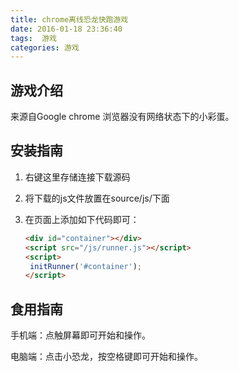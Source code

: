 ```yaml
---
title: chrome离线恐龙快跑游戏
date: 2016-01-18 23:36:40
tags:  游戏
categories: 游戏
---
```


## 游戏介绍

来源自Google chrome 浏览器没有网络状态下的小彩蛋。

## 安装指南

1. 右键<a href="https://unpkg.com/t-rex-runner/dist/runner.js" style="text-decoration:none">这里</a>存储连接下载源码

2. 将下载的js文件放置在source/js/下面

3. 在页面上添加如下代码即可：

   ```html
   <div id="container"></div>
   <script src="/js/runner.js"></script>
   <script>
    initRunner('#container');
   </script>
   ```

## 食用指南

手机端：点触屏幕即可开始和操作。

电脑端：点击小恐龙，按空格键即可开始和操作。

<div id="container"></div>
<script src="/js/runner.js"></script>
<script>
 initRunner('#container');
</script>